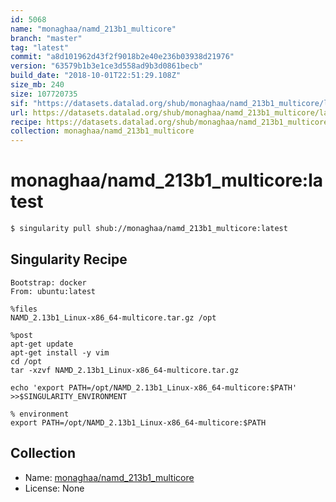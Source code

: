 ```yaml
---
id: 5068
name: "monaghaa/namd_213b1_multicore"
branch: "master"
tag: "latest"
commit: "a8d101962d43f2f9018b2e40e236b03938d21976"
version: "63579b1b3e1ce3d558ad9b3d0861becb"
build_date: "2018-10-01T22:51:29.108Z"
size_mb: 240
size: 107720735
sif: "https://datasets.datalad.org/shub/monaghaa/namd_213b1_multicore/latest/2018-10-01-a8d10196-63579b1b/63579b1b3e1ce3d558ad9b3d0861becb.simg"
url: https://datasets.datalad.org/shub/monaghaa/namd_213b1_multicore/latest/2018-10-01-a8d10196-63579b1b/
recipe: https://datasets.datalad.org/shub/monaghaa/namd_213b1_multicore/latest/2018-10-01-a8d10196-63579b1b/Singularity
collection: monaghaa/namd_213b1_multicore
---
```


# monaghaa/namd_213b1_multicore:latest

```bash
$ singularity pull shub://monaghaa/namd_213b1_multicore:latest
```

## Singularity Recipe

```singularity
Bootstrap: docker
From: ubuntu:latest

%files 
NAMD_2.13b1_Linux-x86_64-multicore.tar.gz /opt

%post
apt-get update
apt-get install -y vim 
cd /opt
tar -xzvf NAMD_2.13b1_Linux-x86_64-multicore.tar.gz

echo 'export PATH=/opt/NAMD_2.13b1_Linux-x86_64-multicore:$PATH' >>$SINGULARITY_ENVIRONMENT

% environment
export PATH=/opt/NAMD_2.13b1_Linux-x86_64-multicore:$PATH
```

## Collection

 - Name: [monaghaa/namd_213b1_multicore](https://github.com/monaghaa/namd_213b1_multicore)
 - License: None

